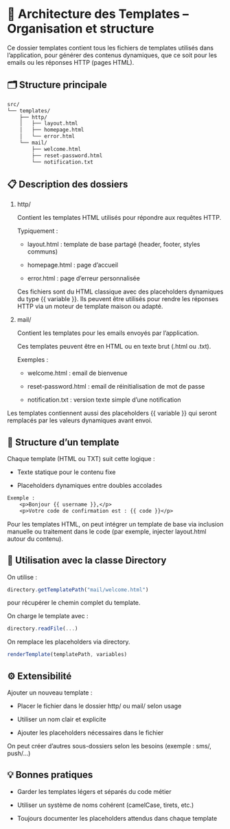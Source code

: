 # 📁 Architecture des Templates – Organisation et structure

Ce dossier templates contient tous les fichiers de templates utilisés dans l’application, pour générer des contenus dynamiques, que ce soit pour les emails ou les réponses HTTP (pages HTML).

## 🗂️ Structure principale

```txt
src/
└── templates/
    ├── http/
    │   ├── layout.html
    │   ├── homepage.html
    │   └── error.html
    └── mail/
        ├── welcome.html
        ├── reset-password.html
        └── notification.txt
```

## 📋 Description des dossiers

1. http/

    Contient les templates HTML utilisés pour répondre aux requêtes HTTP.

    Typiquement :

    - layout.html : template de base partagé (header, footer, styles communs)

    - homepage.html : page d’accueil

    - error.html : page d’erreur personnalisée

    Ces fichiers sont du HTML classique avec des placeholders dynamiques du type {{ variable }}. Ils peuvent être utilisés pour rendre les réponses HTTP via un moteur de template maison ou adapté.

2. mail/

    Contient les templates pour les emails envoyés par l’application.

    Ces templates peuvent être en HTML ou en texte brut (.html ou .txt).

    Exemples :

    - welcome.html : email de bienvenue

    - reset-password.html : email de réinitialisation de mot de passe

    - notification.txt : version texte simple d’une notification

Les templates contiennent aussi des placeholders {{ variable }} qui seront remplacés par les valeurs dynamiques avant envoi.

## 🧱 Structure d’un template

Chaque template (HTML ou TXT) suit cette logique :

- Texte statique pour le contenu fixe

- Placeholders dynamiques entre doubles accolades

```txt
Exemple :
    <p>Bonjour {{ username }},</p>
    <p>Votre code de confirmation est : {{ code }}</p>
```

Pour les templates HTML, on peut intégrer un template de base via inclusion manuelle ou traitement dans le code (par exemple, injecter layout.html autour du contenu).

## 🔧 Utilisation avec la classe Directory

On utilise :

 ```ts
directory.getTemplatePath("mail/welcome.html")  
```

pour récupérer le chemin complet du template.

On charge le template avec :

 ```ts
directory.readFile(...)
 ```

On remplace les placeholders via directory.

 ```ts
renderTemplate(templatePath, variables)
 ```

## ⚙️ Extensibilité

Ajouter un nouveau template :

- Placer le fichier dans le dossier http/ ou mail/ selon usage

- Utiliser un nom clair et explicite

- Ajouter les placeholders nécessaires dans le fichier

On peut créer d’autres sous-dossiers selon les besoins (exemple : sms/, push/…)

## 💡 Bonnes pratiques

- Garder les templates légers et séparés du code métier

- Utiliser un système de noms cohérent (camelCase, tirets, etc.)

- Toujours documenter les placeholders attendus dans chaque template

